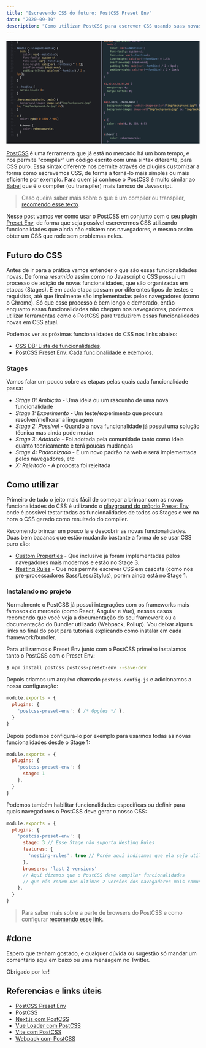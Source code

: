 ```yaml
---
title: "Escrevendo CSS do futuro: PostCSS Preset Env"
date: "2020-09-30"
description: "Como utilizar PostCSS para escrever CSS usando suas novas funcionalidades nos navegadores atuais."
---
```


![Exemplo de resultado do PostCSS](./exemplo-postcss.png)

[PostCSS](https://postcss.org/) é uma ferramenta que já está no mercado há um bom tempo, e nos permite "compilar" um código escrito com uma sintax diferente, para CSS puro. Essa sintax diferente nos permite através de plugins customizar a forma como escrevemos CSS, de forma a torná-lo mais simples ou mais eficiente por exemplo. Para quem já conhece o PostCSS é muito similar ao [Babel](https://babeljs.io/) que é o compiler (ou transpiler) mais famoso de Javascript.

> Caso queira saber mais sobre o que é um compiler ou transpiler, [recomendo esse texto](https://www.stevefenton.co.uk/2012/11/compiling-vs-transpiling/).

Nesse post vamos ver como usar o PostCSS em conjunto com o seu plugin [Preset Env](https://preset-env.cssdb.org/), de forma que seja possível escrevermos CSS utilizando funcionalidades que ainda não existem nos navegadores, e mesmo assim obter um CSS que rode sem problemas neles.


## Futuro do CSS

Antes de ir para a prática vamos entender o que são essas funcionalidades novas. De forma *resumida* assim como no Javascript o CSS possui um processo de adição de novas funcionalidades, que são organizadas em etapas (Stages). E em cada etapa passam por diferentes tipos de testes e requisitos, até que finalmente são implementadas pelos navegadores (como o Chrome). Só que esse processo é bem longo e demorado, então enquanto essas funcionalidades não chegam nos navegadores, podemos utilizar ferramentas como o PostCSS para traduzirem essas funcionalidades novas em CSS atual.

Podemos ver as próximas funcionalidades do CSS nos links abaixo:

- [CSS DB: Lista de funcionalidades](https://cssdb.org/).
- [PostCSS Preset Env: Cada funcionalidade e exemplos](https://preset-env.cssdb.org/features).

### Stages

Vamos falar um pouco sobre as etapas pelas quais cada funcionalidade passa:

- *Stage 0: Ambição* - Uma ideia ou um rascunho de uma nova funcionalidade
- *Stage 1: Experimento* - Um teste/experimento que procura resolver/melhorar a linguagem
- *Stage 2: Possível* - Quando a nova funcionalidade já possui uma solução técnica mas ainda pode mudar
- *Stage 3: Adotado* - Foi adotada pela comunidade tanto como ideia quanto tecnicamente e terá poucas mudanças
- *Stage 4: Padronizado* - É um novo padrão na web e será implementada pelos navegadores, etc
- *X: Rejeitado* - A proposta foi rejeitada

## Como utilizar

Primeiro de tudo o jeito mais fácil de começar a brincar com as novas funcionalidades do CSS é utilizando o [playground do próprio Preset Env](https://preset-env.cssdb.org/playground), onde é possível testar todas as funcionalidades de todos os Stages e ver na hora o CSS gerado como resultado do compiler.

Recomendo brincar um pouco la e descobrir as novas funcionalidades. Duas bem bacanas que estão mudando bastante a forma de se usar CSS puro são:

- [Custom Properties](https://developer.mozilla.org/en-US/docs/Web/CSS/Using_CSS_custom_properties) - Que inclusive já foram implementadas pelos navegadores mais modernos e estão no Stage 3.
- [Nesting Rules](https://drafts.csswg.org/css-nesting/#:~:text=A%20style%20rule%20can%20be,compound%20selector%20of%20the%20selector.) - Que nos permite escrever CSS em cascata (como nos pre-processadores Sass/Less/Stylus), porém ainda está no Stage 1.

### Instalando no projeto

Normalmente o PostCSS já possui integrações com os frameworks mais famosos do mercado (como React, Angular e Vue), nesses casos recomendo que você veja a documentação do seu framework ou a documentação do Bundler utilizado (Webpack, Rollup). Vou deixar alguns links no final do post para tutoriais explicando como instalar em cada framework/bundler.

Para utilizarmos o Preset Env junto com o PostCSS primeiro instalamos tanto o PostCSS com o Preset Env:

```bash
$ npm install postcss postcss-preset-env --save-dev
```

Depois criamos um arquivo chamado `postcss.config.js` e adicionamos a nossa configuração:

```js
module.exports = {
  plugins: {
    'postcss-preset-env': { /* Opções */ },
  }
}
```

Depois podemos configurá-lo por exemplo para usarmos todas as novas funcionalidades desde o Stage 1:

```js
module.exports = {
  plugins: {
    'postcss-preset-env': {
      stage: 1
    },
  }
}
```

Podemos também habilitar funcionalidades especificas ou definir para quais navegadores o PostCSS deve gerar o nosso CSS:

```js
module.exports = {
  plugins: {
    'postcss-preset-env': {
      stage: 3 // Esse Stage não suporta Nesting Rules
      features: {
        'nesting-rules': true // Porém aqui indicamos que ela seja utilizada
      },
      browsers: 'last 2 versions' 
      // Aqui dizemos que o PostCSS deve compilar funcionalidades 
      // que não rodem nas ultimas 2 versões dos navegadores mais comuns no mercado
    },
  }
}
```

> Para saber mais sobre a parte de browsers do PostCSS e como configurar [recomendo esse link](https://css-tricks.com/browserlist-good-idea/).

## #done

Espero que tenham gostado, e qualquer dúvida ou sugestão só mandar um comentário aqui em baixo ou uma mensagem no Twitter.

Obrigado por ler!

## Referencias e links úteis

- [PostCSS Preset Env](https://github.com/csstools/postcss-preset-env)
- [PostCSS](https://postcss.org/)
- [Next.js com PostCSS](https://nextjs.org/docs/advanced-features/customizing-postcss-config)
- [Vue Loader com PostCSS](https://vue-loader.vuejs.org/guide/pre-processors.html#postcss)
- [Vite com PostCSS](https://github.com/vitejs/vite#postcss)
- [Webpack com PostCSS](https://webpack.js.org/loaders/postcss-loader/)